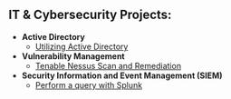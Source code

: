 <h2>IT & Cybersecurity Projects:</h2>

- <b>Active Directory</b>
  - [Utilizing Active Directory](https://github.com/Hashdan-M/Utilizing-Active-Directory)
- <b>Vulnerability Management</b>
  - [Tenable Nessus Scan and Remediation](https://github.com/Hashdan-M/Tenable-Nessus-Scan-and-Remediation)
- <b>Security Information and Event Management (SIEM)</b>
  - [Perform a query with Splunk](https://github.com/Hashdan-M/Perform-a-query-with-Splunk)
